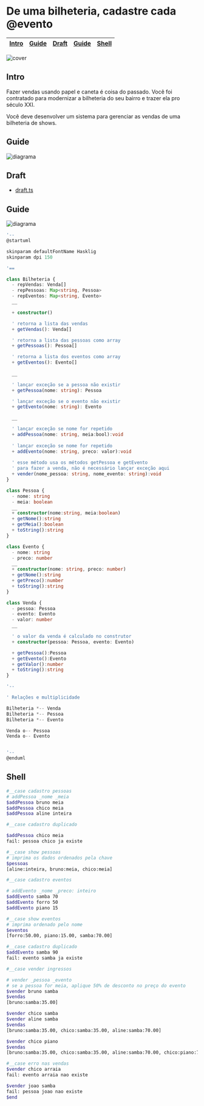# De uma bilheteria, cadastre cada @evento

<!-- toch -->
[Intro](#intro) | [Guide](#guide) | [Draft](#draft) | [Guide](#guide) | [Shell](#shell)
-- | -- | -- | -- | --
<!-- toch -->

![cover](cover.jpg)

## Intro

Fazer vendas usando papel e caneta é coisa do passado. Você foi contratado para modernizar a bilheteria do seu bairro e trazer ela pro século XXI.

Você deve desenvolver um sistema para gerenciar as vendas de uma bilheteria de shows.

## Guide

![diagrama](diagrama.png)

## Draft

- [draft.ts](.cache/draft.ts)

## Guide

![diagrama](diagrama.png)

<!-- load diagrama.puml fenced=ts:filter -->

```ts
'--
@startuml

skinparam defaultFontName Hasklig
skinparam dpi 150

'==

class Bilheteria {
  - repVendas: Venda[]
  - repPessoas: Map<string, Pessoa>
  - repEventos: Map<string, Evento>
  __

  + constructor()    

  ' retorna a lista das vendas
  + getVendas(): Venda[]

  ' retorna a lista das pessoas como array
  + getPessoas(): Pessoa[]

  ' retorna a lista dos eventos como array
  + getEventos(): Evento[]
  
  __

  ' lançar exceção se a pessoa não existir
  + getPessoa(nome: string): Pessoa

  ' lançar exceção se o evento não existir
  + getEvento(nome: string): Evento

  __

  ' lançar exceção se nome for repetido
  + addPessoa(nome: string, meia:bool):void 
  
  ' lançar exceção se nome for repetido
  + addEvento(nome: string, preco: valor):void 
  
  ' esse método usa os métodos getPessoa e getEvento
  ' para fazer a venda, não é necessário lançar exceção aqui
  + vender(nome_pessoa: string, nome_evento: string):void 
}

class Pessoa {
  - nome: string
  - meia: boolean
  __
  + constructor(nome:string, meia:boolean)
  + getNome():string
  + getMeia():boolean
  + toString():string
}

class Evento {
  - nome: string
  - preco: number
  __
  + constructor(nome: string, preco: number)
  + getNome():string
  + getPreco():number
  + toString():string
}

class Venda {
  - pessoa: Pessoa
  - evento: Evento
  - valor: number
  __

  ' o valor da venda é calculado no construtor
  + constructor(pessoa: Pessoa, evento: Evento)

  + getPessoa():Pessoa
  + getEvento():Evento
  + getValor():number
  + toString():string
}

'--

' Relações e multiplicidade

Bilheteria *-- Venda
Bilheteria *-- Pessoa
Bilheteria *-- Evento

Venda o-- Pessoa
Venda o-- Evento


'--
@enduml
```

<!-- load -->

## Shell

```sh
#__case cadastro pessoas
# addPessoa _nome _meia
$addPessoa bruno meia
$addPessoa chico meia
$addPessoa aline inteira

#__case cadastro duplicado

$addPessoa chico meia
fail: pessoa chico ja existe

#__case show pessoas
# imprima os dados ordenados pela chave
$pessoas
[aline:inteira, bruno:meia, chico:meia]

#__case cadastro eventos

# addEvento _nome _preco: inteiro
$addEvento samba 70
$addEvento forro 50
$addEvento piano 15

#__case show eventos
# imprima ordenado pelo nome
$eventos
[forro:50.00, piano:15.00, samba:70.00]

#__case cadastro duplicado
$addEvento samba 90
fail: evento samba ja existe

#__case vender ingressos

# vender _pessoa _evento
# se a pessoa for meia, aplique 50% de desconto no preço do evento
$vender bruno samba
$vendas
[bruno:samba:35.00]

$vender chico samba
$vender aline samba
$vendas
[bruno:samba:35.00, chico:samba:35.00, aline:samba:70.00]

$vender chico piano
$vendas
[bruno:samba:35.00, chico:samba:35.00, aline:samba:70.00, chico:piano:7.50]

#__case erro nas vendas
$vender chico arraia
fail: evento arraia nao existe

$vender joao samba
fail: pessoa joao nao existe
$end
```

